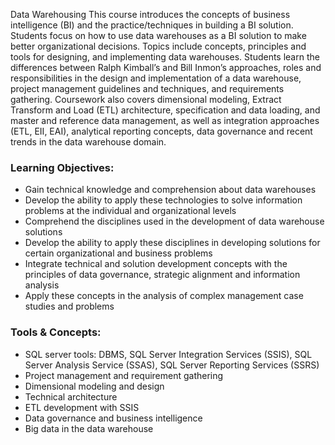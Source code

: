 Data Warehousing 
This course introduces the concepts of business intelligence (BI) and the practice/techniques in building a BI solution. Students focus on how to use data warehouses as a BI solution to make better organizational decisions. Topics include concepts, principles and tools for designing, and implementing data warehouses. Students learn the differences between Ralph Kimball’s and Bill Inmon’s approaches, roles and responsibilities in the design and implementation of a data warehouse, project management guidelines and techniques, and requirements gathering. Coursework also covers dimensional modeling, Extract Transform and Load (ETL) architecture, specification and data loading, and master and reference data management, as well as integration approaches (ETL, EII, EAI), analytical reporting concepts, data governance and recent trends in the data warehouse domain.<br>

### Learning Objectives:
* Gain technical knowledge and comprehension about data warehouses
* Develop the ability to apply these technologies to solve information problems at the individual and organizational levels
* Comprehend the disciplines used in the development of data warehouse solutions
* Develop the ability to apply these disciplines in developing solutions for certain organizational and business problems
* Integrate technical and solution development concepts with the principles of data governance, strategic alignment and information analysis
* Apply these concepts in the analysis of complex management case studies and problems

### Tools & Concepts:
* SQL server tools: DBMS, SQL Server Integration Services (SSIS), SQL Server Analysis Service (SSAS), SQL Server Reporting Services (SSRS)
* Project management and requirement gathering
* Dimensional modeling and design
* Technical architecture
* ETL development with SSIS
* Data governance and business intelligence
* Big data in the data warehouse
